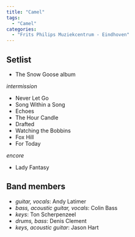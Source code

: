 ```yaml
---
title: "Camel"
tags:
  - "Camel"
categories:
  - "Frits Philips Muziekcentrum - Eindhoven"
---
```

Setlist
-------
* The Snow Goose album

_intermission_

* Never Let Go
* Song Within a Song
* Echoes
* The Hour Candle
* Drafted
* Watching the Bobbins
* Fox Hill
* For Today

_encore_

* Lady Fantasy

Band members
------------
* _guitar, vocals_: Andy Latimer
* _bass, acoustic guitar, vocals_: Colin Bass
* _keys_: Ton Scherpenzeel
* _drums, bass_: Denis Clement
* _keys, acoustic guitar_: Jason Hart
